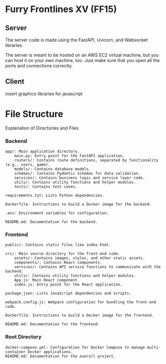 # Furry Frontlines XV (FF15)

## Server

The server code is made using the FastAPI, Uvicorn, and Websocket libraries.

The server is meant to be hosted on an AWS EC2 virtual machine, but you can host it on your own machine, too. Just make sure that you open all the ports and connections correctly.

## Client

insert graphics libraries for javascript



# File Structure

Explanation of Directories and Files


### Backend

    app/: Main application directory.
        main.py: Entry point for the FastAPI application.
        routers/: Contains route definitions, separated by functionality (e.g., users, game).
        models/: Contains database models.
        schemas/: Contains Pydantic schemas for data validation.
        services/: Contains business logic and service layer code.
        utils/: Contains utility functions and helper modules.
        tests/: Contains test cases.

    requirements.txt: Lists Python dependencies.

    Dockerfile: Instructions to build a Docker image for the backend.

    .env: Environment variables for configuration.

    README.md: Documentation for the backend.

### Frontend

    public/: Contains static files like index.html.

    src/: Main source directory for the front-end code.
        assets/: Contains images, styles, and other static assets.
        components/: Contains React components.
        services/: Contains API service functions to communicate with the backend.
        utils/: Contains utility functions and helper modules.
        App.js: Main React component.
        index.js: Entry point for the React application.

    package.json: Lists JavaScript dependencies and scripts.

    webpack.config.js: Webpack configuration for bundling the front-end code.

    Dockerfile: Instructions to build a Docker image for the frontend.

    README.md: Documentation for the frontend.

### Root Directory

    docker-compose.yml: Configuration for Docker Compose to manage multi-container Docker applications.
    README.md: Documentation for the overall project.